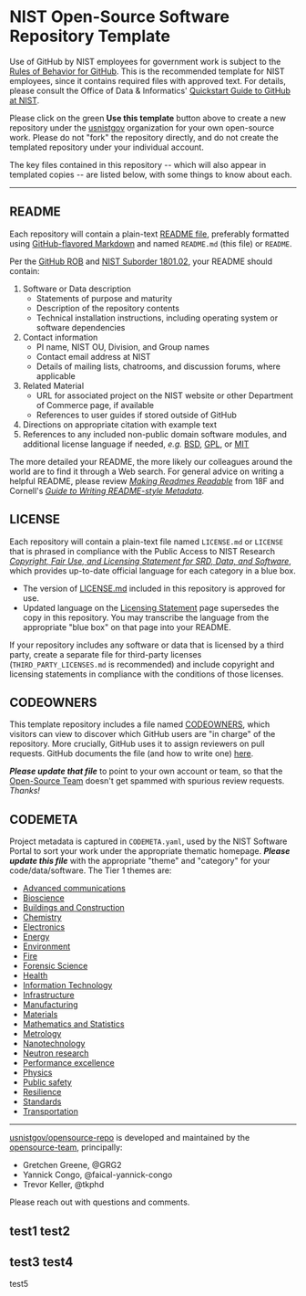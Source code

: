 # NIST Open-Source Software Repository Template

Use of GitHub by NIST employees for government work is subject to
the [Rules of Behavior for GitHub][gh-rob]. This is the
recommended template for NIST employees, since it contains
required files with approved text. For details, please consult
the Office of Data & Informatics' [Quickstart Guide to GitHub at
NIST][gh-odi].

Please click on the green **Use this template** button above to
create a new repository under the [usnistgov][gh-nst]
organization for your own open-source work. Please do not "fork"
the repository directly, and do not create the templated
repository under your individual account.

The key files contained in this repository -- which will also
appear in templated copies -- are listed below, with some things
to know about each.

---

## README

Each repository will contain a plain-text [README file][wk-rdm],
preferably formatted using [GitHub-flavored Markdown][gh-mdn] and
named `README.md` (this file) or `README`.

Per the [GitHub ROB][gh-rob] and [NIST Suborder 1801.02][nist-s-1801-02],
your README should contain:

1. Software or Data description
   - Statements of purpose and maturity
   - Description of the repository contents
   - Technical installation instructions, including operating
     system or software dependencies
1. Contact information
   - PI name, NIST OU, Division, and Group names
   - Contact email address at NIST
   - Details of mailing lists, chatrooms, and discussion forums,
     where applicable
1. Related Material
   - URL for associated project on the NIST website or other Department
     of Commerce page, if available
   - References to user guides if stored outside of GitHub
1. Directions on appropriate citation with example text
1. References to any included non-public domain software modules,
   and additional license language if needed, *e.g.* [BSD][li-bsd],
   [GPL][li-gpl], or [MIT][li-mit]

The more detailed your README, the more likely our colleagues
around the world are to find it through a Web search. For general
advice on writing a helpful README, please review
[*Making Readmes Readable*][18f-guide] from 18F and Cornell's
[*Guide to Writing README-style Metadata*][cornell-meta].

## LICENSE

Each repository will contain a plain-text file named `LICENSE.md`
or `LICENSE` that is phrased in compliance with the Public Access
to NIST Research [*Copyright, Fair Use, and Licensing Statement
for SRD, Data, and Software*][nist-open], which provides
up-to-date official language for each category in a blue box.

- The version of [LICENSE.md](LICENSE.md) included in this
  repository is approved for use.
- Updated language on the [Licensing Statement][nist-open] page
  supersedes the copy in this repository. You may transcribe the
  language from the appropriate "blue box" on that page into your
  README.

If your repository includes any software or data that is licensed
by a third party, create a separate file for third-party licenses
(`THIRD_PARTY_LICENSES.md` is recommended) and include copyright
and licensing statements in compliance with the conditions of
those licenses.

## CODEOWNERS

This template repository includes a file named
[CODEOWNERS](CODEOWNERS), which visitors can view to discover
which GitHub users are "in charge" of the repository. More
crucially, GitHub uses it to assign reviewers on pull requests.
GitHub documents the file (and how to write one) [here][gh-cdo].

***Please update that file*** to point to your own account or
team, so that the [Open-Source Team][gh-ost] doesn't get spammed
with spurious review requests. *Thanks!*

## CODEMETA

Project metadata is captured in `CODEMETA.yaml`, used by the NIST
Software Portal to sort your work under the appropriate thematic
homepage. ***Please update this file*** with the appropriate
"theme" and "category" for your code/data/software. The Tier 1
themes are:

- [Advanced communications](https://www.nist.gov/advanced-communications)
- [Bioscience](https://www.nist.gov/bioscience)
- [Buildings and Construction](https://www.nist.gov/buildings-construction)
- [Chemistry](https://www.nist.gov/chemistry)
- [Electronics](https://www.nist.gov/electronics)
- [Energy](https://www.nist.gov/energy)
- [Environment](https://www.nist.gov/environment)
- [Fire](https://www.nist.gov/fire)
- [Forensic Science](https://www.nist.gov/forensic-science)
- [Health](https://www.nist.gov/health)
- [Information Technology](https://www.nist.gov/information-technology)
- [Infrastructure](https://www.nist.gov/infrastructure)
- [Manufacturing](https://www.nist.gov/manufacturing)
- [Materials](https://www.nist.gov/materials)
- [Mathematics and Statistics](https://www.nist.gov/mathematics-statistics)
- [Metrology](https://www.nist.gov/metrology)
- [Nanotechnology](https://www.nist.gov/nanotechnology)
- [Neutron research](https://www.nist.gov/neutron-research)
- [Performance excellence](https://www.nist.gov/performance-excellence)
- [Physics](https://www.nist.gov/physics)
- [Public safety](https://www.nist.gov/public-safety)
- [Resilience](https://www.nist.gov/resilience)
- [Standards](https://www.nist.gov/standards)
- [Transportation](https://www.nist.gov/transportation)

---

[usnistgov/opensource-repo][gh-osr] is developed and maintained
by the [opensource-team][gh-ost], principally:

- Gretchen Greene, @GRG2
- Yannick Congo, @faical-yannick-congo
- Trevor Keller, @tkphd

Please reach out with questions and comments.

<!-- References -->

[18f-guide]: https://github.com/18F/open-source-guide/blob/18f-pages/pages/making-readmes-readable.md
[cornell-meta]: https://data.research.cornell.edu/content/readme
[gh-cdo]: https://docs.github.com/en/repositories/managing-your-repositorys-settings-and-features/customizing-your-repository/about-code-owners
[gh-mdn]: https://github.github.com/gfm/
[gh-nst]: https://github.com/usnistgov
[gh-odi]: https://odiwiki.nist.gov/ODI/GitHub.html
[gh-osr]: https://github.com/usnistgov/opensource-repo/
[gh-ost]: https://github.com/orgs/usnistgov/teams/opensource-team
[gh-rob]: https://odiwiki.nist.gov/pub/ODI/GitHub/GHROB.pdf
[gh-tpl]: https://github.com/usnistgov/carpentries-development/discussions/3
[li-bsd]: https://opensource.org/licenses/bsd-license
[li-gpl]: https://opensource.org/licenses/gpl-license
[li-mit]: https://opensource.org/licenses/mit-license
[nist-code]: https://code.nist.gov
[nist-disclaimer]: https://www.nist.gov/open/license
[nist-s-1801-02]: https://inet.nist.gov/adlp/directives/review-data-intended-publication
[nist-open]: https://www.nist.gov/open/license#software
[wk-rdm]: https://en.wikipedia.org/wiki/README

test1
test2
--
test3
test4
---
test5

